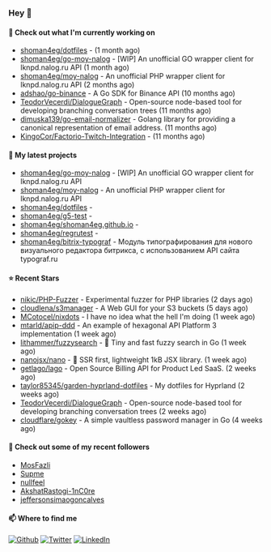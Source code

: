 ### Hey 👋

#### 👷 Check out what I'm currently working on

- [shoman4eg/dotfiles](https://github.com/shoman4eg/dotfiles) -  (1 month ago)
- [shoman4eg/go-moy-nalog](https://github.com/shoman4eg/go-moy-nalog) - [WIP] An unofficial GO wrapper client for lknpd.nalog.ru API  (1 month ago)
- [shoman4eg/moy-nalog](https://github.com/shoman4eg/moy-nalog) - An unofficial PHP wrapper client for lknpd.nalog.ru API (2 months ago)
- [adshao/go-binance](https://github.com/adshao/go-binance) - A Go SDK for Binance API (10 months ago)
- [TeodorVecerdi/DialogueGraph](https://github.com/TeodorVecerdi/DialogueGraph) - Open-source node-based tool for developing branching conversation trees (11 months ago)
- [dimuska139/go-email-normalizer](https://github.com/dimuska139/go-email-normalizer) - Golang library for providing a canonical representation of email address. (11 months ago)
- [KingoCor/Factorio-Twitch-Integration](https://github.com/KingoCor/Factorio-Twitch-Integration) -  (11 months ago)

#### 🌱 My latest projects

- [shoman4eg/go-moy-nalog](https://github.com/shoman4eg/go-moy-nalog) - [WIP] An unofficial GO wrapper client for lknpd.nalog.ru API 
- [shoman4eg/moy-nalog](https://github.com/shoman4eg/moy-nalog) - An unofficial PHP wrapper client for lknpd.nalog.ru API
- [shoman4eg/dotfiles](https://github.com/shoman4eg/dotfiles) - 
- [shoman4eg/g5-test](https://github.com/shoman4eg/g5-test) - 
- [shoman4eg/shoman4eg.github.io](https://github.com/shoman4eg/shoman4eg.github.io) - 
- [shoman4eg/regrutest](https://github.com/shoman4eg/regrutest) - 
- [shoman4eg/bitrix-typograf](https://github.com/shoman4eg/bitrix-typograf) - Модуль типографирования для нового визуального редактора битрикса, с использованием API сайта typograf.ru

#### ⭐ Recent Stars

- [nikic/PHP-Fuzzer](https://github.com/nikic/PHP-Fuzzer) - Experimental fuzzer for PHP libraries (2 days ago)
- [cloudlena/s3manager](https://github.com/cloudlena/s3manager) - A Web GUI for your S3 buckets (5 days ago)
- [MCotocel/nixdots](https://github.com/MCotocel/nixdots) - I have no idea what the hell I&#39;m doing (1 week ago)
- [mtarld/apip-ddd](https://github.com/mtarld/apip-ddd) - An example of hexagonal API Platform 3 implementation (1 week ago)
- [lithammer/fuzzysearch](https://github.com/lithammer/fuzzysearch) - :pig: Tiny and fast fuzzy search in Go (1 week ago)
- [nanojsx/nano](https://github.com/nanojsx/nano) - 🎯 SSR first, lightweight 1kB JSX library. (1 week ago)
- [getlago/lago](https://github.com/getlago/lago) - Open Source Billing API for Product Led SaaS. (2 weeks ago)
- [taylor85345/garden-hyprland-dotfiles](https://github.com/taylor85345/garden-hyprland-dotfiles) - My dotfiles for Hyprland (2 weeks ago)
- [TeodorVecerdi/DialogueGraph](https://github.com/TeodorVecerdi/DialogueGraph) - Open-source node-based tool for developing branching conversation trees (2 weeks ago)
- [cloudflare/gokey](https://github.com/cloudflare/gokey) - A simple vaultless password manager in Go (4 weeks ago)

#### 👯 Check out some of my recent followers

- [MosFazli](https://github.com/MosFazli)
- [Supme](https://github.com/Supme)
- [nullfeel](https://github.com/nullfeel)
- [AkshatRastogi-1nC0re](https://github.com/AkshatRastogi-1nC0re)
- [jeffersonsimaogoncalves](https://github.com/jeffersonsimaogoncalves)


#### 📫 Where to find me
<p>
<a href="https://github.com/shoman4eg" target="_blank"><img alt="Github" src="https://img.shields.io/badge/GitHub-%2312100E.svg?&style=for-the-badge&logo=Github&logoColor=white" /></a>
<a href="https://twitter.com/shoman4eg" target="_blank"><img alt="Twitter" src="https://img.shields.io/badge/twitter-%231DA1F2.svg?&style=for-the-badge&logo=twitter&logoColor=white" /></a>
<a href="https://www.linkedin.com/in/artemdubinin/" target="_blank"><img alt="LinkedIn" src="https://img.shields.io/badge/linkedin-%230077B5.svg?&style=for-the-badge&logo=linkedin&logoColor=white" /></a>
</p>
